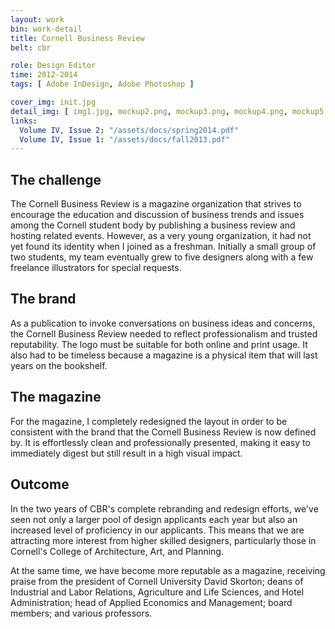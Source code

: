 ```yaml
---
layout: work
bin: work-detail
title: Cornell Business Review
belt: cbr

role: Design Editor
time: 2012-2014
tags: [ Adobe InDesign, Adobe Photoshop ]

cover_img: init.jpg
detail_img: [ img1.jpg, mockup2.png, mockup3.png, mockup4.png, mockup5.png, mockup6.png, mockup7.png ]
links:
  Volume IV, Issue 2: "/assets/docs/spring2014.pdf"
  Volume IV, Issue 1: "/assets/docs/fall2013.pdf"
---
```


## The challenge
The Cornell Business Review is a magazine organization that strives to encourage the education and discussion of business trends and issues among the Cornell student body by publishing a business review and hosting related events. However, as a very young organization, it had not yet found its identity when I joined as a freshman. Initially a small group of two students, my team eventually grew to five designers along with a few freelance illustrators for special requests.

## The brand
As a publication to invoke conversations on business ideas and concerns, the Cornell Business Review needed to reflect professionalism and trusted reputability. The logo must be suitable for both online and print usage. It also had to be timeless because a magazine is a physical item that will last years on the bookshelf.

## The magazine
For the magazine, I completely redesigned the layout in order to be consistent with the brand that the Cornell Business Review is now defined by. It is effortlessly clean and professionally presented, making it easy to immediately digest but still result in a high visual impact.

## Outcome
In the two years of CBR's complete rebranding and redesign efforts, we've seen not only a larger pool of design applicants each year but also an increased level of proficiency in our applicants. This means that we are attracting more interest from higher skilled designers, particularly those in Cornell's College of Architecture, Art, and Planning.

At the same time, we have become more reputable as a magazine, receiving praise from the president of Cornell University David Skorton; deans of Industrial and Labor Relations, Agriculture and Life Sciences, and Hotel Administration; head of Applied Economics and Management; board members; and various professors.
